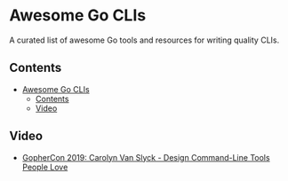 # Awesome Go CLIs
A curated list of awesome Go tools and resources for writing quality CLIs.

## Contents

- [Awesome Go CLIs](#awesome-go-clis)
  - [Contents](#contents)
  - [Video](#video)


## Video
- [GopherCon 2019: Carolyn Van Slyck - Design Command-Line Tools People Love](https://www.youtube.com/watch?v=eMz0vni6PAw)
